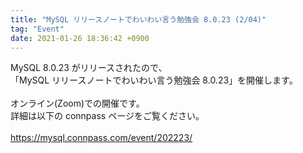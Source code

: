 ```yaml
---
title: "MySQL リリースノートでわいわい言う勉強会 8.0.23 (2/04)"
tag: "Event"
date: 2021-01-26 18:36:42 +0900
---
```


MySQL 8.0.23 がリリースされたので、<br>
「MySQL リリースノートでわいわい言う勉強会 8.0.23」を開催します。<br>
<br>
オンライン(Zoom)での開催です。<br>
詳細は以下の connpass ページをご覧ください。<br>
<br>
https://mysql.connpass.com/event/202223/<br>
<br>
